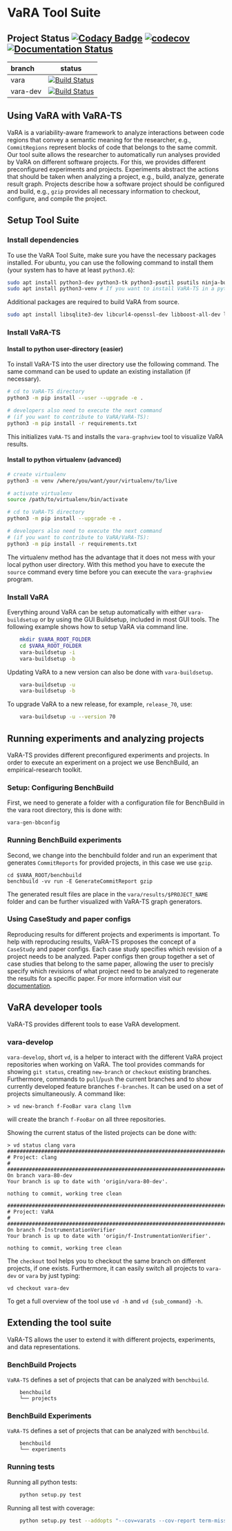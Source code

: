 # VaRA Tool Suite

## Project Status [![Codacy Badge](https://api.codacy.com/project/badge/Grade/a52d7d5380a24733b2540e0f6d8a6112)](https://www.codacy.com?utm_source=github.com&amp;utm_medium=referral&amp;utm_content=se-passau/VaRA-Tool-Suite&amp;utm_campaign=Badge_Grade) [![codecov](https://codecov.io/gh/se-passau/VaRA-Tool-Suite/branch/vara-dev/graph/badge.svg)](https://codecov.io/gh/se-passau/VaRA-Tool-Suite) [![Documentation Status](https://readthedocs.org/projects/vara/badge/?version=vara-dev)](https://vara.readthedocs.io/en/vara-dev/?badge=vara-dev)

| branch  | status                                                                                                                                   |
| :----   | :---:                                                                                                                                   |
| vara    | [![Build Status](https://travis-ci.org/se-passau/VaRA-Tool-Suite.svg?branch=vara)](https://travis-ci.org/se-passau/VaRA-Tool-Suite) |
| vara-dev| [![Build Status](https://travis-ci.org/se-passau/VaRA-Tool-Suite.svg?branch=vara-dev)](https://travis-ci.org/se-passau/VaRA-Tool-Suite) |

## Using VaRA with VaRA-TS
VaRA is a variability-aware framework to analyze interactions between code regions that convey a semantic meaning for the researcher, e.g., `CommitRegions` represent blocks of code that belongs to the same commit.
Our tool suite allows the researcher to automatically run analyses provided by VaRA on different software projects.
For this, we provides different preconfigured experiments and projects.
Experiments abstract the actions that should be taken when analyzing a project, e.g., build, analyze, generate result graph.
Projects describe how a software project should be configured and build, e.g., `gzip` provides all necessary information to checkout, configure, and compile the project.

## Setup Tool Suite

### Install dependencies
To use the VaRA Tool Suite, make sure you have the necessary packages installed.
For ubuntu, you can use the following command to install them (your system has to
have at least `python3.6`):

```bash
sudo apt install python3-dev python3-tk python3-psutil psutils ninja-build python3-pip autoconf cmake ruby curl time libyaml-dev
sudo apt install python3-venv # If you want to install VaRA-TS in a python virtualenv
```

Additional packages are required to build VaRA from source.
```bash
sudo apt install libsqlite3-dev libcurl4-openssl-dev libboost-all-dev libpapi-dev googletest
```

### Install VaRA-TS

#### Install to python user-directory (easier)

To install VaRA-TS into the user directory use the following command.
The same command can be used to update an existing installation (if necessary).

```bash
# cd to VaRA-TS directory
python3 -m pip install --user --upgrade -e .

# developers also need to execute the next command
# (if you want to contribute to VaRA/VaRA-TS):
python3 -m pip install -r requirements.txt
```
This initializes `VaRA-TS` and installs the `vara-graphview` tool to visualize VaRA results.

#### Install to python virtualenv (advanced)

```bash
# create virtualenv
python3 -m venv /where/you/want/your/virtualenv/to/live

# activate virtualenv
source /path/to/virtualenv/bin/activate

# cd to VaRA-TS directory
python3 -m pip install --upgrade -e .

# developers also need to execute the next command
# (if you want to contribute to VaRA/VaRA-TS):
python3 -m pip install -r requirements.txt
```

The virtualenv method has the advantage that it does not mess with your local python user
directory. With this method you have to execute the `source` command every time before
you can execute the `vara-graphview` program.

### Install VaRA
Everything around VaRA can be setup automatically with either `vara-buildsetup` or by using the GUI Buildsetup, included in most GUI tools. The following example shows how to setup VaRA via command line.

```bash
    mkdir $VARA_ROOT_FOLDER
    cd $VARA_ROOT_FOLDER
    vara-buildsetup -i
    vara-buildsetup -b
```

Updating VaRA to a new version can also be done with `vara-buildsetup`.
```bash
    vara-buildsetup -u
    vara-buildsetup -b
```

To upgrade VaRA to a new release, for example, `release_70`, use:
```bash
    vara-buildsetup -u --version 70
```

## Running experiments and analyzing projects
VaRA-TS provides different preconfigured experiments and projects.
In order to execute an experiment on a project we use BenchBuild, an empirical-research toolkit.

### Setup: Configuring BenchBuild
First, we need to generate a folder with a configuration file for BenchBuild in the vara root directory, this is done with:
```console
vara-gen-bbconfig
```

### Running BenchBuild experiments
Second, we change into the benchbuild folder and run an experiment that generates `CommitReports` for provided projects, in this case we use `gzip`.
```console
cd $VARA_ROOT/benchbuild
benchbuild -vv run -E GenerateCommitReport gzip
```
The generated result files are place in the `vara/results/$PROJECT_NAME` folder and can be further visualized with VaRA-TS graph generators.

### Using CaseStudy and paper configs
Reproducing results for different projects and experiments is important. To help with reproducing results, VaRA-TS proposes the concept of a `CaseStudy` and paper configs. Each case study specifies which revision of a project needs to be analyzed. Paper configs then group together a set of case studies that belong to the same paper, allowing the user to precisly specify which revisions of what project need to be analyzed to regenerate the results for a specific paper.
For more information visit our [documentation](https://vara.readthedocs.io/en/vara-dev/vara-ts-api/paper.html#paper-and-case-study-handling).

## VaRA developer tools
VaRA-TS provides different tools to ease VaRA development.

### vara-develop
`vara-develop`, short `vd`, is a helper to interact with the different VaRA project repositories when working on VaRA.
The tool provides commands for showing `git status`, creating `new-branch` or `checkout` existing branches.
Furthermore, commands to `pull`/`push` the current branches and to show currently developed feature branches `f-branches`.
It can be used on a set of projects simultaneously.
A command like:
```console
> vd new-branch f-FooBar vara clang llvm
```
will create the branch `f-FooBar` on all three repositories.

Showing the current status of the listed projects can be done with:
```console
> vd status clang vara
################################################################################
# Project: clang                                                               #
################################################################################
On branch vara-80-dev
Your branch is up to date with 'origin/vara-80-dev'.

nothing to commit, working tree clean

################################################################################
# Project: VaRA                                                                #
################################################################################
On branch f-InstrumentationVerifier
Your branch is up to date with 'origin/f-InstrumentationVerifier'.

nothing to commit, working tree clean
```

The `checkout` tool helps you to checkout the same branch on different projects, if one exists.
Furthermore, it can easily switch all projects to `vara-dev` or `vara` by just typing:
```console
vd checkout vara-dev
```

To get a full overview of the tool use `vd -h` and `vd {sub_command} -h`.

## Extending the tool suite
VaRA-TS allows the user to extend it with different projects, experiments, and data representations.

### BenchBuild Projects
`VaRA-TS` defines a set of projects that can be analyzed with `benchbuild`.
```console
    benchbuild
    └── projects
```

### BenchBuild Experiments
`VaRA-TS` defines a set of projects that can be analyzed with `benchbuild`.
```console
    benchbuild
    └── experiments
```

### Running tests
Running all python tests: 
```bash
    python setup.py test
```
Running all test with coverage:
```bash
    python setup.py test --addopts "--cov=varats --cov-report term-missing"
```
